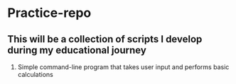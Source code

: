 # Practice-repo
## This will be a collection of scripts I develop during my educational journey 
1. Simple command-line program that takes user input and performs basic calculations
